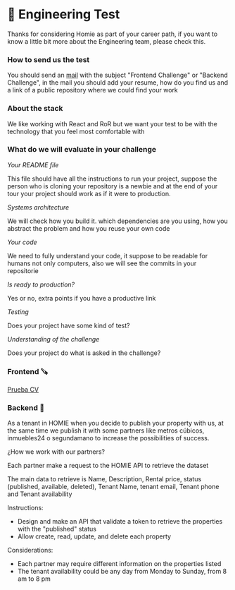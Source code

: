 # 🧠 Engineering Test

Thanks for considering Homie as part of your career path, if you want to know a little bit more about the Engineering team, please check this.

### How to send us the test

You should send an [mail](mailto:careers@homie.mx) with the subject "Frontend Challenge" or "Backend Challenge", in the mail you should add your resume, how do you find us and a link of a public repository where we could find your work

### About the stack

We like working with React and RoR but we want your test to be with the technology that you feel most comfortable with 

### What do we will evaluate in your challenge

*Your README file*

This file should have all the instructions to run your project, suppose the person who is cloning your repository is a newbie and at the end of your tour your project should work as if it were to production.

*Systems architecture*

We will check how you build it. which dependencies are you using, how you abstract the problem and how you reuse your own code

*Your code*

We need to fully understand your code, it suppose to be readable for humans not only computers, also we will see the commits in your repositorie

*Is ready to production?*

Yes or no, extra points if you have a productive link

*Testing*

Does your project have some kind of test?

*Understanding of the challenge*

Does your project do what is asked in the challenge?

### Frontend 🪚

[Prueba CV](https://www.notion.so/Prueba-CV-3593259c45b24634b08ec2148cfd7715)


### Backend 🧱
As a tenant in HOMIE when you decide to publish your property with us, at the same time we publish it with some partners like metros cúbicos, inmuebles24 o segundamano to increase the possibilities of success.

¿How we work with our partners?

Each partner make a request to the HOMIE API to retrieve the dataset 

The main data to retrieve is Name, Description, Rental price, status (published, available, deleted), Tenant Name, tenant email, Tenant phone and Tenant availability

Instructions:

- Design and make an API that validate a token to retrieve the properties with the "published" status
- Allow create, read, update, and delete each property

Considerations:

- Each partner may require different information on the properties listed
- The tenant availability could be any day from Monday to Sunday, from 8 am to 8 pm

